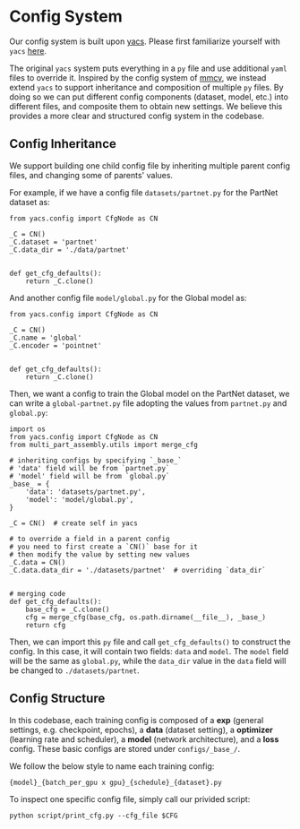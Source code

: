 # Config System

Our config system is built upon [yacs](https://github.com/rbgirshick/yacs).
Please first familiarize yourself with `yacs` [here](https://github.com/rbgirshick/yacs#usage).

The original `yacs` system puts everything in a `py` file and use additional `yaml` files to override it.
Inspired by the config system of [mmcv](https://mmcv.readthedocs.io/en/latest/understand_mmcv/config.html), we instead extend `yacs` to support inheritance and composition of multiple `py` files.
By doing so we can put different config components (dataset, model, etc.) into different files, and composite them to obtain new settings.
We believe this provides a more clear and structured config system in the codebase.

## Config Inheritance

We support building one child config file by inheriting multiple parent config files, and changing some of parents' values.

For example, if we have a config file `datasets/partnet.py` for the PartNet dataset as:

```
from yacs.config import CfgNode as CN

_C = CN()
_C.dataset = 'partnet'
_C.data_dir = './data/partnet'


def get_cfg_defaults():
    return _C.clone()

```

And another config file `model/global.py` for the Global model as:

```
from yacs.config import CfgNode as CN

_C = CN()
_C.name = 'global'
_C.encoder = 'pointnet'


def get_cfg_defaults():
    return _C.clone()

```

Then, we want a config to train the Global model on the PartNet dataset, we can write a `global-partnet.py` file adopting the values from `partnet.py` and `global.py`:

```
import os
from yacs.config import CfgNode as CN
from multi_part_assembly.utils import merge_cfg

# inheriting configs by specifying `_base_`
# 'data' field will be from `partnet.py`
# 'model' field will be from `global.py`
_base_ = {
    'data': 'datasets/partnet.py',
    'model': 'model/global.py',
}

_C = CN()  # create self in yacs

# to override a field in a parent config
# you need to first create a `CN()` base for it
# then modify the value by setting new values
_C.data = CN()
_C.data.data_dir = './datasets/partnet'  # overriding `data_dir`


# merging code
def get_cfg_defaults():
    base_cfg = _C.clone()
    cfg = merge_cfg(base_cfg, os.path.dirname(__file__), _base_)
    return cfg

```

Then, we can import this `py` file and call `get_cfg_defaults()` to construct the config.
In this case, it will contain two fields: `data` and `model`.
The `model` field will be the same as `global.py`, while the `data_dir` value in the `data` field will be changed to `./datasets/partnet`.

## Config Structure

In this codebase, each training config is composed of a **exp** (general settings, e.g. checkpoint, epochs), a **data** (dataset setting), a **optimizer** (learning rate and scheduler), a **model** (network architecture), and a **loss** config.
These basic configs are stored under `configs/_base_/`.

We follow the below style to name each training config:

```
{model}_{batch_per_gpu x gpu}_{schedule}_{dataset}.py
```

To inspect one specific config file, simply call our privided script:

```
python script/print_cfg.py --cfg_file $CFG
```
